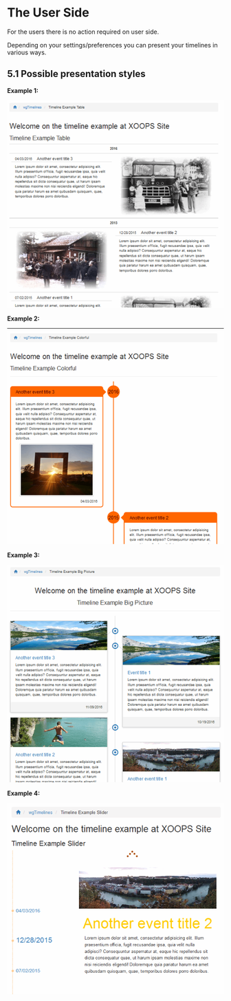 # The User Side

For the users there is no action required on user side.

Depending on your settings/preferences you can present your timelines in various ways.

## 5.1 Possible presentation styles

**Example 1:**

![](../.gitbook/assets/5userside_1.png)

**Example 2:**

![](../.gitbook/assets/5userside_2%20%281%29.png)

**Example 3:**

![](../.gitbook/assets/5userside_3.png)

**Example 4:**

![](../.gitbook/assets/5userside_4%20%281%29.png)

